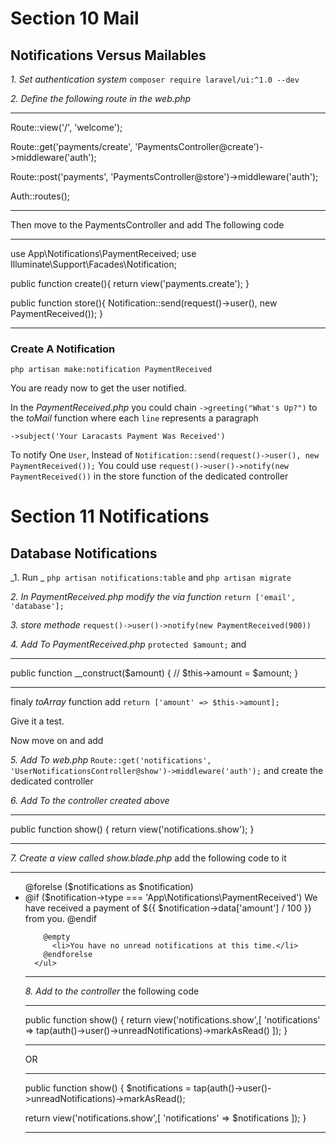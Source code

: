 # Section 10 Mail

## Notifications Versus Mailables

_1. Set authentication system_ `composer require laravel/ui:^1.0 --dev`

_2. Define the following route in the web.php_

---

Route::view('/', 'welcome');

Route::get('payments/create', 'PaymentsController@create')->middleware('auth');

Route::post('payments', 'PaymentsController@store')->middleware('auth');

Auth::routes();

---

Then move to the PaymentsController and add The following code

---

use App\Notifications\PaymentReceived;
use Illuminate\Support\Facades\Notification;

public function create(){
return view('payments.create');
}

public function store(){
Notification::send(request()->user(), new PaymentReceived());
}

---

### Create A Notification

`php artisan make:notification PaymentReceived`

You are ready now to get the user notified.

In the _PaymentReceived.php_ you could chain `->greeting("What's Up?")` to the _toMail_ function where each `line` represents a paragraph

`->subject('Your Laracasts Payment Was Received')`

To notify One `User`, Instead of `Notification::send(request()->user(), new PaymentReceived());` You could use `request()->user()->notify(new PaymentReceived())` in the store function of the dedicated controller

# Section 11 Notifications

## Database Notifications

_1. Run _ `php artisan notifications:table` and `php artisan migrate`

_2. In PaymentReceived.php modify the via function_ `return ['email', 'database'];`

_3. store methode_ `request()->user()->notify(new PaymentReceived(900))`

_4. Add To PaymentReceived.php_ `protected $amount;` and

---

public function \_\_construct($amount)
    {
        //
        $this->amount = \$amount;
}

---

finaly _toArray_ function add `return ['amount' => $this->amount];`

Give it a test.

Now move on and add

_5. Add To web.php_ `Route::get('notifications', 'UserNotificationsController@show')->middleware('auth');` and create the dedicated controller

_6. Add To the controller created above_

---

public function show()
{
return view('notifications.show');
}

---

_7. Create a view called show.blade.php_ add the following code to it

---

 <ul>
        @forelse ($notifications as $notification)
            <li>
              @if ($notification->type === 'App\Notifications\PaymentReceived')
                We have received a payment of ${{ $notification->data['amount'] / 100 }} from you.
              @endif
            </li>

        @empty
          <li>You have no unread notifications at this time.</li>
        @endforelse
      </ul>

---

_8. Add to the controller_ the following code

---

public function show()
{
return view('notifications.show',[
'notifications' => tap(auth()->user()->unreadNotifications)->markAsRead()
]);
}

---

OR

---

public function show()
{
\$notifications = tap(auth()->user()->unreadNotifications)->markAsRead();

return view('notifications.show',[
'notifications' => $notifications
]);
}

---
